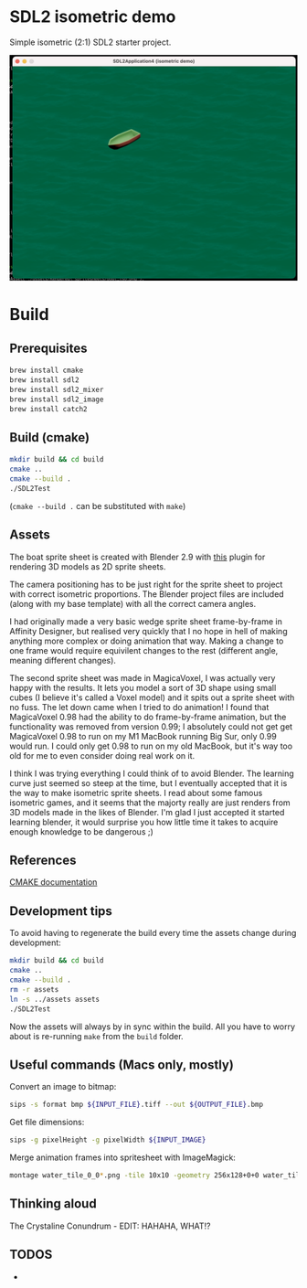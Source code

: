 # SDL2 isometric demo

Simple isometric (2:1) SDL2 starter project.

![An application window with the title "SDL2Application4 (isometric demo). It shows an isometric red wedge sprite/player character on a white and light blue kitchen floor style chequered floor surface](./doc_assets/runtime_example_1.png)

# Build

## Prerequisites

```sh
brew install cmake
brew install sdl2
brew install sdl2_mixer
brew install sdl2_image
brew install catch2
```

## Build (cmake)

```sh
mkdir build && cd build
cmake ..
cmake --build .
./SDL2Test
```

(`cmake --build .` can be substituted with `make`)

## Assets

The boat sprite sheet is created with Blender 2.9 with [this](https://github.com/chrishayesmu/Blender-Spritesheet-Renderer) plugin for rendering 3D models as 2D sprite sheets.

The camera positioning has to be just right for the sprite sheet to project with correct isometric proportions. The Blender project files are included (along with my base template) with all the correct camera angles.

I had originally made a very basic wedge sprite sheet frame-by-frame in Affinity Designer, but realised very quickly that I no hope in hell of making anything more complex or doing animation that way. Making a change to one frame would require equivilent changes to the rest (different angle, meaning different changes). 

The second sprite sheet was made in MagicaVoxel, I was actually very happy with the results. It lets you model a sort of 3D shape using small cubes (I believe it's called a Voxel model) and it spits out a sprite sheet with no fuss. The let down came when I tried to do animation! I found that MagicaVoxel 0.98 had the ability to do frame-by-frame animation, but the functionality was removed from version 0.99; I absolutely could not get get MagicaVoxel 0.98 to run on my M1 MacBook running Big Sur, only 0.99 would run. I could only get 0.98 to run on my old MacBook, but it's way too old for me to even consider doing real work on it.

I think I was trying everything I could think of to avoid Blender. The learning curve just seemed so steep at the time, but I eventually accepted that it is the way to make isometric sprite sheets. I read about some famous isometric games, and it seems that the majorty really are just renders from 3D models made in the likes of Blender.
I'm glad I just accepted it started learning blender, it would surprise you how little time it takes to acquire enough knowledge to be dangerous ;)


## References

[CMAKE documentation](https://cmake.org/cmake/help/latest/guide/tutorial/index.html#build-and-test)

## Development tips

To avoid having to regenerate the build every time the assets change during development:

```sh
mkdir build && cd build
cmake ..
cmake --build .
rm -r assets
ln -s ../assets assets
./SDL2Test
```

Now the assets will always by in sync within the build. All you have to worry about is re-running `make` from the `build` folder.

## Useful commands (Macs only, mostly)

Convert an image to bitmap:

```sh
sips -s format bmp ${INPUT_FILE}.tiff --out ${OUTPUT_FILE}.bmp
```

Get file dimensions:

```sh
sips -g pixelHeight -g pixelWidth ${INPUT_IMAGE}
```

Merge animation frames into spritesheet with ImageMagick:

```sh
montage water_tile_0_0*.png -tile 10x10 -geometry 256x128+0+0 water_tile_0_sheet.png
```

## Thinking aloud

The Crystaline Conundrum - EDIT: HAHAHA, WHAT!?

## TODOS

- 